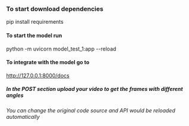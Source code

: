 ### To start download dependencies
pip install requirements

#### To start the model run
python -m uvicorn model_test_1:app --reload

#### To integrate with the model go to
<a href='http://127.0.0.1:8000/docs'> http://127.0.0.1:8000/docs </a>


##### In the POST section upload your video to get the frames with different angles

<em> You can change the original code source and API would be reloaded automatically </em>